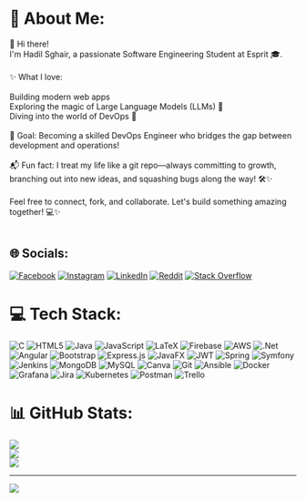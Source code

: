 # 💫 About Me:
👋 Hi there!<br>I'm Hadil Sghair, a passionate Software Engineering Student at Esprit 🎓.<br><br>✨ What I love:<br><br>Building modern web apps <br>Exploring the magic of Large Language Models (LLMs) 🤖<br>Diving into the world of DevOps 🚀<br><br>🎯 Goal: Becoming a skilled DevOps Engineer who bridges the gap between development and operations!<br><br>📬 Fun fact: I treat my life like a git repo—always committing to growth, branching out into new ideas, and squashing bugs along the way! 🛠️✨<br><br>Feel free to connect, fork, and collaborate. Let's build something amazing together! 💻✨<br><br>


## 🌐 Socials:
[![Facebook](https://img.shields.io/badge/Facebook-%231877F2.svg?logo=Facebook&logoColor=white)](https://facebook.com/https://www.facebook.com/hadil.hadoula.31945/) [![Instagram](https://img.shields.io/badge/Instagram-%23E4405F.svg?logo=Instagram&logoColor=white)](https://instagram.com/https://www.instagram.com/hadil_sghair/) [![LinkedIn](https://img.shields.io/badge/LinkedIn-%230077B5.svg?logo=linkedin&logoColor=white)](https://www.linkedin.com/in/hadil-sghair-a3a902231/) [![Reddit](https://img.shields.io/badge/Reddit-%23FF4500.svg?logo=Reddit&logoColor=white)](https://www.reddit.com/user/Ok-Guidance9730/) [![Stack Overflow](https://img.shields.io/badge/-Stackoverflow-FE7A16?logo=stack-overflow&logoColor=white)](https://stackoverflow.com/users/20026029/hadil-sghair) 

# 💻 Tech Stack:
![C](https://img.shields.io/badge/c-%2300599C.svg?style=for-the-badge&logo=c&logoColor=white) ![HTML5](https://img.shields.io/badge/html5-%23E34F26.svg?style=for-the-badge&logo=html5&logoColor=white) ![Java](https://img.shields.io/badge/java-%23ED8B00.svg?style=for-the-badge&logo=openjdk&logoColor=white) ![JavaScript](https://img.shields.io/badge/javascript-%23323330.svg?style=for-the-badge&logo=javascript&logoColor=%23F7DF1E) ![LaTeX](https://img.shields.io/badge/latex-%23008080.svg?style=for-the-badge&logo=latex&logoColor=white) ![Firebase](https://img.shields.io/badge/firebase-%23039BE5.svg?style=for-the-badge&logo=firebase) ![AWS](https://img.shields.io/badge/AWS-%23FF9900.svg?style=for-the-badge&logo=amazon-aws&logoColor=white) ![.Net](https://img.shields.io/badge/.NET-5C2D91?style=for-the-badge&logo=.net&logoColor=white) ![Angular](https://img.shields.io/badge/angular-%23DD0031.svg?style=for-the-badge&logo=angular&logoColor=white) ![Bootstrap](https://img.shields.io/badge/bootstrap-%238511FA.svg?style=for-the-badge&logo=bootstrap&logoColor=white) ![Express.js](https://img.shields.io/badge/express.js-%23404d59.svg?style=for-the-badge&logo=express&logoColor=%2361DAFB) ![JavaFX](https://img.shields.io/badge/javafx-%23FF0000.svg?style=for-the-badge&logo=javafx&logoColor=white) ![JWT](https://img.shields.io/badge/JWT-black?style=for-the-badge&logo=JSON%20web%20tokens) ![Spring](https://img.shields.io/badge/spring-%236DB33F.svg?style=for-the-badge&logo=spring&logoColor=white) ![Symfony](https://img.shields.io/badge/symfony-%23000000.svg?style=for-the-badge&logo=symfony&logoColor=white) ![Jenkins](https://img.shields.io/badge/jenkins-%232C5263.svg?style=for-the-badge&logo=jenkins&logoColor=white) ![MongoDB](https://img.shields.io/badge/MongoDB-%234ea94b.svg?style=for-the-badge&logo=mongodb&logoColor=white) ![MySQL](https://img.shields.io/badge/mysql-4479A1.svg?style=for-the-badge&logo=mysql&logoColor=white) ![Canva](https://img.shields.io/badge/Canva-%2300C4CC.svg?style=for-the-badge&logo=Canva&logoColor=white) ![Git](https://img.shields.io/badge/git-%23F05033.svg?style=for-the-badge&logo=git&logoColor=white) ![Ansible](https://img.shields.io/badge/ansible-%231A1918.svg?style=for-the-badge&logo=ansible&logoColor=white) ![Docker](https://img.shields.io/badge/docker-%230db7ed.svg?style=for-the-badge&logo=docker&logoColor=white) ![Grafana](https://img.shields.io/badge/grafana-%23F46800.svg?style=for-the-badge&logo=grafana&logoColor=white) ![Jira](https://img.shields.io/badge/jira-%230A0FFF.svg?style=for-the-badge&logo=jira&logoColor=white) ![Kubernetes](https://img.shields.io/badge/kubernetes-%23326ce5.svg?style=for-the-badge&logo=kubernetes&logoColor=white) ![Postman](https://img.shields.io/badge/Postman-FF6C37?style=for-the-badge&logo=postman&logoColor=white) ![Trello](https://img.shields.io/badge/Trello-%23026AA7.svg?style=for-the-badge&logo=Trello&logoColor=white)
# 📊 GitHub Stats:
![](https://github-readme-stats.vercel.app/api?username=hadil-sgh&theme=dark&hide_border=false&include_all_commits=true&count_private=true)<br/>
![](https://github-readme-streak-stats.herokuapp.com/?user=hadil-sgh&theme=dark&hide_border=false)<br/>
![](https://github-readme-stats.vercel.app/api/top-langs/?username=hadil-sgh&theme=dark&hide_border=false&include_all_commits=true&count_private=true&layout=compact)

---
[![](https://visitcount.itsvg.in/api?id=hadil-sgh&icon=0&color=0)](https://visitcount.itsvg.in)

<!-- Proudly created with GPRM ( https://gprm.itsvg.in ) -->
